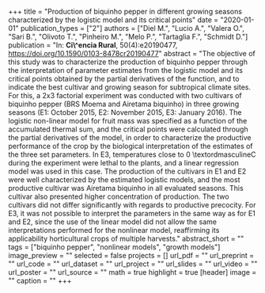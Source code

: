 +++
title = "Production of biquinho pepper in different growing seasons characterized by the logistic model and its critical points"
date = "2020-01-01"
publication_types = ["2"]
authors = ["Diel M.", "Lucio A.", "Valera O.", "Sari B.", "Olivoto T.", "Pinheiro M.", "Melo P.", "Tartaglia F.", "Schmidt D."]
publication = "In: **Ci\\^encia Rural**, 50(4):e20190477, https://doi.org/10.1590/0103-8478cr20190477"
abstract = "The objective of this study was to characterize the production of biquinho pepper through the interpretation of parameter estimates from the logistic model and its critical points obtained by the partial derivatives of the function, and to indicate the best cultivar and growing season for subtropical climate sites. For this, a 2x3 factorial experiment was conducted with two cultivars of biquinho pepper (BRS Moema and Airetama biquinho) in three growing seasons (E1: October 2015, E2: November 2015, E3: January 2016). The logistic non-linear model for fruit mass was specified as a function of the accumulated thermal sum, and the critical points were calculated through the partial derivatives of the model, in order to characterize the productive performance of the crop by the biological interpretation of the estimates of the three set parameters. In E3, temperatures close to 0 \\textordmasculineC during the experiment were lethal to the plants, and a linear regression model was used in this case. The production of the cultivars in E1 and E2 were well characterized by the estimated logistic models, and the most productive cultivar was Airetama biquinho in all evaluated seasons. This cultivar also presented higher concentration of production. The two cultivars did not differ significantly with regards to productive precocity. For E3, it was not possible to interpret the parameters in the same way as for E1 and E2, since the use of the linear model did not allow the same interpretations performed for the nonlinear model, reaffirming its applicability horticultural crops of multiple harvests."
abstract_short = ""
tags = ["biquinho pepper", "nonlinear models", "growth models"]
image_preview = ""
selected = false
projects = []
url_pdf = ""
url_preprint = ""
url_code = ""
url_dataset = ""
url_project = ""
url_slides = ""
url_video = ""
url_poster = ""
url_source = ""
math = true
highlight = true
[header]
image = ""
caption = ""
+++
